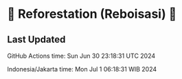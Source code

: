 
# 🌳 Reforestation (Reboisasi) 🌲

## Last Updated

GitHub Actions time: Sun Jun 30 23:18:31 UTC 2024

Indonesia/Jakarta time: Mon Jul  1 06:18:31 WIB 2024
